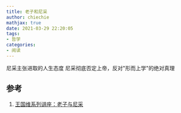 ```yaml
---
title: 老子和尼采
author: chiechie
mathjax: true
date: 2021-03-29 22:20:05
tags:
- 哲学
categories:
- 阅读
--- 
```


尼采主张进取的人生态度
尼采彻底否定上帝，反对"形而上学"的绝对真理






## 参考
1. [王国维系列讲座：老子与尼采](https://www.bilibili.com/video/BV11b411s712)